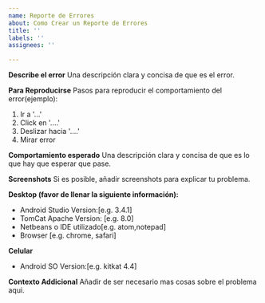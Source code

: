 ```yaml
---
name: Reporte de Errores
about: Como Crear un Reporte de Errores
title: ''
labels: ''
assignees: ''

---
```


**Describe el error**
Una descripción clara y concisa de que es el error.

**Para Reproducirse**
Pasos para reproducir el comportamiento del error(ejemplo):
1. Ir a '...'
2. Click en '....'
3. Deslizar hacia '....'
4. Mirar error

**Comportamiento esperado**
Una descripción clara y concisa de que es lo que hay que esperar que pase.

**Screenshots**
Si es posible, añadir screenshots para explicar tu problema.

**Desktop (favor de llenar la siguiente información):**
 - Android Studio Version:[e.g.  3.4.1]
 - TomCat Apache Version: [e.g. 8.0]
 - Netbeans o IDE utilizado[e.g. atom,notepad]
 - Browser [e.g. chrome, safari]

**Celular**
 - Android SO Version:[e.g. kitkat 4.4]

**Contexto Addicional**
Añadir de ser necesario mas cosas sobre el problema aqui.
